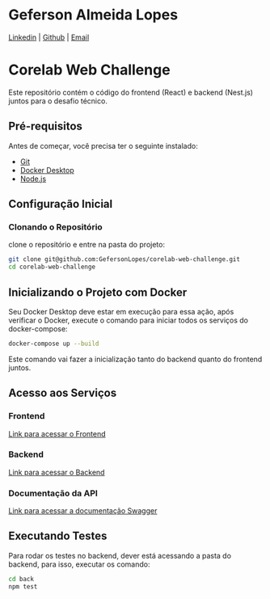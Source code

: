 # Geferson Almeida Lopes

[Linkedin](https://www.linkedin.com/in/algeferson/) |
[Github](https://github.com/GefersonLopes) | 
[Email](mailto:gefersonjefrey@gmail.com)

# Corelab Web Challenge

Este repositório contém o código do frontend (React) e backend (Nest.js) juntos para o desafio técnico.

## Pré-requisitos

Antes de começar, você precisa ter o seguinte instalado:
- [Git](https://git-scm.com/)
- [Docker Desktop](https://www.docker.com/products/docker-desktop)
- [Node.js](https://nodejs.org/en/)

## Configuração Inicial

### Clonando o Repositório

clone o repositório e entre na pasta do projeto:

```bash
git clone git@github.com:GefersonLopes/corelab-web-challenge.git
cd corelab-web-challenge
```

## Inicializando o Projeto com Docker

Seu Docker Desktop deve estar em execução para essa ação, após verificar o Docker, execute o comando para iniciar todos os serviços do docker-compose:

```bash
docker-compose up --build
```

Este comando vai fazer a inicialização tanto do backend quanto do frontend juntos.

## Acesso aos Serviços

### Frontend

[Link para acessar o Frontend](http://localhost:3000)

### Backend

[Link para acessar o Backend](http://localhost:3001)

### Documentação da API

[Link para acessar a documentação Swagger](http://localhost:3001/docs)

## Executando Testes

Para rodar os testes no backend, dever está acessando a pasta do backend, para isso, executar os comando:

```bash
cd back
npm test

```
